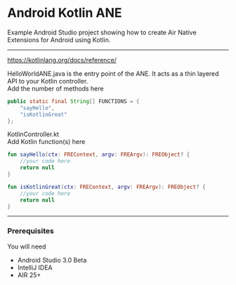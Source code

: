 # Android Kotlin ANE

Example Android Studio project showing how to create Air Native Extensions for Android using Kotlin.  



-------------
  
https://kotlinlang.org/docs/reference/

HelloWorldANE.java is the entry point of the ANE. It acts as a thin layered API to your Kotlin controller.  
Add the number of methods here 

```` Java
public static final String[] FUNCTIONS = {
    "sayHello",
    "isKotlinGreat"
};
`````


KotlinController.kt   
Add Kotlin function(s) here   

```` Kotlin
fun sayHello(ctx: FREContext, argv: FREArgv): FREObject? {
    //your code here
    return null  
}

fun isKotlinGreat(ctx: FREContext, argv: FREArgv): FREObject? {
    //your code here
    return null  
}
`````

----------


### Prerequisites

You will need

- Android Studio 3.0 Beta
- IntelliJ IDEA
- AIR 25+
